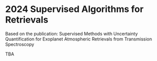 # 2024 Supervised Algorithms for Retrievals

Based on the publication: Supervised Methods with Uncertainty Quantification for Exoplanet Atmospheric Retrievals from Transmission Spectroscopy

TBA

